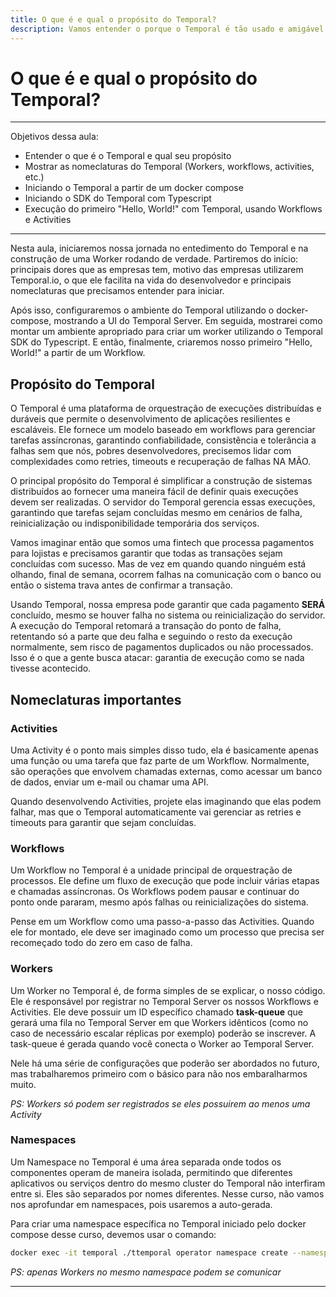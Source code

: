 ```yaml
---
title: O que é e qual o propósito do Temporal?
description: Vamos entender o porque o Temporal é tão usado e amigável ao desenvolvedor
---
```


# O que é e qual o propósito do Temporal?


---
Objetivos dessa aula:

- Entender o que é o Temporal e qual seu propósito
- Mostrar as nomeclaturas do Temporal (Workers, workflows, activities, etc.)
- Iniciando o Temporal a partir de um docker compose
- Iniciando o SDK do Temporal com Typescript
- Execução do primeiro "Hello, World!" com Temporal, usando Workflows e Activities
---

Nesta aula, iniciaremos nossa jornada no entedimento do Temporal e na construção de uma Worker rodando de verdade. Partiremos do início: principais dores que as empresas tem, motivo das empresas utilizarem Temporal.io, o que ele facilita na vida do desenvolvedor e principais nomeclaturas que precisamos entender para iniciar.

Após isso, configuraremos o ambiente do Temporal utilizando o docker-compose, mostrando a UI do Temporal Server. Em seguida, mostrarei como montar um ambiente apropriado para criar um worker utilizando o Temporal SDK do Typescript. E então, finalmente, criaremos nosso primeiro "Hello, World!" a partir de um Workflow.

## Propósito do Temporal

O Temporal é uma plataforma de orquestração de execuções distribuídas e duráveis que permite o desenvolvimento de aplicações resilientes e escaláveis. Ele fornece um modelo baseado em workflows para gerenciar tarefas assíncronas, garantindo confiabilidade, consistência e tolerância a falhas sem que nós, pobres desenvolvedores, precisemos lidar com complexidades como retries, timeouts e recuperação de falhas NA MÃO.

O principal propósito do Temporal é simplificar a construção de sistemas distribuídos ao fornecer uma maneira fácil de definir quais execuções devem ser realizadas. O servidor do Temporal gerencia essas execuções, garantindo que tarefas sejam concluídas mesmo em cenários de falha, reinicialização ou indisponibilidade temporária dos serviços.

Vamos imaginar então que somos uma fintech que processa pagamentos para lojistas e precisamos garantir que todas as transações sejam concluídas com sucesso. Mas de vez em quando quando ninguém está olhando, final de semana, ocorrem falhas na comunicação com o banco ou então o sistema trava antes de confirmar a transação.

Usando Temporal, nossa empresa pode garantir que cada pagamento **SERÁ** concluído, mesmo se houver falha no sistema ou reinicialização do servidor. A execução do Temporal retomará a transação do ponto de falha, retentando só a parte que deu falha e seguindo o resto da execução normalmente, sem risco de pagamentos duplicados ou não processados. Isso é o que a gente busca atacar: garantia de execução como se nada tivesse acontecido.

## Nomeclaturas importantes

### Activities

Uma Activity é o ponto mais simples disso tudo, ela é basicamente apenas uma função ou uma tarefa que faz parte de um Workflow. Normalmente, são operações que envolvem chamadas externas, como acessar um banco de dados, enviar um e-mail ou chamar uma API.

Quando desenvolvendo Activities, projete elas imaginando que elas  podem falhar, mas que o Temporal automaticamente vai gerenciar as retries e timeouts para garantir que sejam concluídas.

### Workflows

Um Workflow no Temporal é a unidade principal de orquestração de processos. Ele define um fluxo de execução que pode incluir várias etapas e chamadas assíncronas. Os Workflows podem pausar e continuar do ponto onde pararam, mesmo após falhas ou reinicializações do sistema.

Pense em um Workflow como uma passo-a-passo das Activities. Quando ele for montado, ele deve ser imaginado como um processo que precisa ser recomeçado todo do zero em caso de falha.

### Workers

Um Worker no Temporal é, de forma simples de se explicar, o nosso código. Ele é responsável por registrar no Temporal Server os nossos Workflows e Activities. Ele deve possuir um ID específico chamado **task-queue** que gerará uma fila no Temporal Server em que Workers idênticos (como no caso de necessário escalar réplicas por exemplo) poderão se inscrever. A task-queue é gerada quando você conecta o Worker ao Temporal Server.

Nele há uma série de configurações que poderão ser abordados no futuro, mas trabalharemos primeiro com o básico para não nos embaralharmos muito.

*PS: Workers só podem ser registrados se eles possuirem ao menos uma Activity*

### Namespaces
Um Namespace no Temporal é uma área separada onde todos os componentes operam de maneira isolada, permitindo que diferentes aplicativos ou serviços dentro do mesmo cluster do Temporal não interfiram entre si. Eles são separados por nomes diferentes. Nesse curso, não vamos nos aprofundar em namespaces, pois usaremos a auto-gerada.

Para criar uma namespace específica no Temporal iniciado pelo docker compose desse curso, devemos usar o comando:

```sh
docker exec -it temporal ./ttemporal operator namespace create --namespace custom-namespace
```

*PS: apenas Workers no mesmo namespace podem se comunicar*

---

